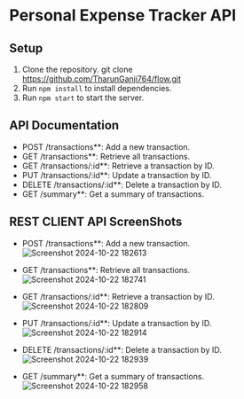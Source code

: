 # Personal Expense Tracker API

## Setup
1. Clone the repository.
    git clone https://github.com/TharunGanji764/flow.git
2. Run `npm install` to install dependencies.
4. Run `npm start` to start the server.

## API Documentation
- POST /transactions**: Add a new transaction.
- GET /transactions**: Retrieve all transactions.
- GET /transactions/:id**: Retrieve a transaction by ID.
- PUT /transactions/:id**: Update a transaction by ID.
- DELETE /transactions/:id**: Delete a transaction by ID.
- GET /summary**: Get a summary of transactions.

## REST CLIENT API ScreenShots
- POST /transactions**: Add a new transaction.
        ![Screenshot 2024-10-22 182613](https://github.com/user-attachments/assets/16cf3034-03a9-4a6f-825c-86c22f063f53)

- GET /transactions**: Retrieve all transactions.
        ![Screenshot 2024-10-22 182741](https://github.com/user-attachments/assets/996679eb-8e52-4464-8d47-f9cfcd11fb8d)

- GET /transactions/:id**: Retrieve a transaction by ID.
        ![Screenshot 2024-10-22 182809](https://github.com/user-attachments/assets/324e2600-1efa-4f80-b378-ad2ea0aacec8)

- PUT /transactions/:id**: Update a transaction by ID.
        ![Screenshot 2024-10-22 182914](https://github.com/user-attachments/assets/e13f8dcb-e15b-40ea-b853-39982370529c)

- DELETE /transactions/:id**: Delete a transaction by ID.
        ![Screenshot 2024-10-22 182939](https://github.com/user-attachments/assets/2ef350a6-59c3-42ec-9470-6b150fb12703)

- GET /summary**: Get a summary of transactions.
        ![Screenshot 2024-10-22 182958](https://github.com/user-attachments/assets/e805bda2-d1ad-49bf-a12a-3856e4b370bf)



